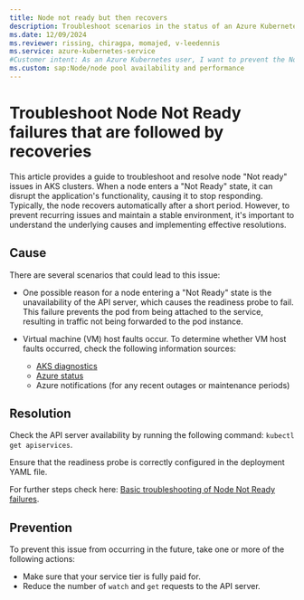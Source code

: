 ```yaml
---
title: Node not ready but then recovers
description: Troubleshoot scenarios in the status of an Azure Kubernetes Service (AKS) cluster node is Node Not Ready, but then the node recovers.
ms.date: 12/09/2024
ms.reviewer: rissing, chiragpa, momajed, v-leedennis
ms.service: azure-kubernetes-service
#Customer intent: As an Azure Kubernetes user, I want to prevent the Node Not Ready status for nodes that later recover so that I can avoid future errors within an Azure Kubernetes Service (AKS) cluster.
ms.custom: sap:Node/node pool availability and performance
---
```

# Troubleshoot Node Not Ready failures that are followed by recoveries

This article provides a guide to troubleshoot and resolve node "Not ready" issues in AKS clusters. When a node enters a "Not Ready" state, it can disrupt the application's functionality, causing it to stop responding. Typically, the node recovers automatically after a short period. However, to prevent recurring issues and maintain a stable environment, it's important to understand the underlying causes and implementing effective resolutions. 

## Cause

There are several scenarios that could lead to this issue:

- One possible reason for a node entering a "Not Ready" state is the unavailability of the API server, which causes the readiness probe to fail. This failure prevents the pod from being attached to the service, resulting in traffic not being forwarded to the pod instance.

- Virtual machine (VM) host faults occur. To determine whether VM host faults occurred, check the following information sources:
  - [AKS diagnostics](/azure/aks/concepts-diagnostics)
  - [Azure status](https://status.azure.com/)
  - Azure notifications (for any recent outages or maintenance periods)

## Resolution

Check the API server availability by running the following command: `kubectl get apiservices`.

Ensure that the readiness probe is correctly configured in the deployment YAML file.

For further steps check here: [Basic troubleshooting of Node Not Ready failures](node-not-ready-basic-troubleshooting.md).

## Prevention

To prevent this issue from occurring in the future, take one or more of the following actions:

- Make sure that your service tier is fully paid for.
- Reduce the number of `watch` and `get` requests to the API server.
